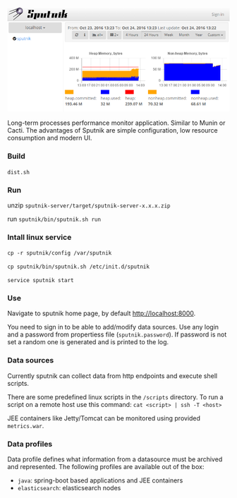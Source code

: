 ![screenshot](screenshot.png)

Long-term processes performance monitor application. Similar to Munin or Cacti. The advantages of Sputnik are simple configuration, low resource consumption and modern UI.

### Build
 
`dist.sh`

### Run

unzip `sputnik-server/target/sputnik-server-x.x.x.zip`

run `sputnik/bin/sputnik.sh run`

###  Intall linux service

`cp -r sputnik/config /var/sputnik`

`cp sputnik/bin/sputnik.sh /etc/init.d/sputnik`

`service sputnik start`

### Use

Navigate to sputnik home page, by default [http://localhost:8000](http://localhost:8000).
 
You need to sign in to be able to add/modify data sources. Use any login and a password from propertiess file (`sputnik.password`). If password is not set a random one is generated and is printed to the log.
 
### Data sources

Currently sputnik can collect data from http endpoints and execute shell scripts. 

There are some predefined linux scripts in the `/scripts` directory. To run a script on a remote host use this command:
`cat <script> | ssh -T <host>`

JEE containers like Jetty/Tomcat can be monitored using provided `metrics.war`.
 
### Data profiles
 
Data profile defines what information from a datasource must be archived and represented. The following profiles are available out of the box:
  * `java`: spring-boot based applications and JEE containers
  * `elasticsearch`: elasticsearch nodes 